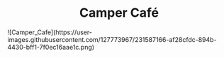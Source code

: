 <h1 align="center"> Camper Café </h1>
![Camper_Cafe](https://user-images.githubusercontent.com/127773967/231587166-af28cfdc-894b-4430-bff1-7f0ec16aae1c.png)
